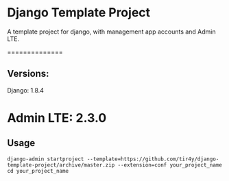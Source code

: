 # Django Template Project


A template project for django, with management app accounts and Admin LTE.


==============
## Versions:
Django: 1.8.4

Admin LTE: 2.3.0
==============
## Usage

    django-admin startproject --template=https://github.com/tir4y/django-template-project/archive/master.zip --extension=conf your_project_name
    cd your_project_name
